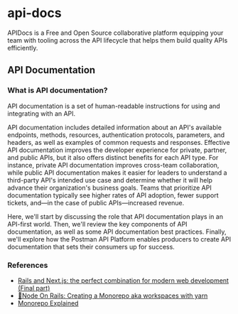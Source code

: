 # api-docs
APIDocs is a Free and Open Source collaborative platform equipping your team with tooling across the API lifecycle that helps them build quality APIs efficiently.

## API Documentation
### What is API documentation?

API documentation is a set of human-readable instructions for using and integrating with an API.

API documentation includes detailed information about an API's available endpoints, methods, resources, authentication protocols, parameters, and headers, as well as examples of common requests and responses. Effective API documentation improves the developer experience for private, partner, and public APIs, but it also offers distinct benefits for each API type. For instance, private API documentation improves cross-team collaboration, while public API documentation makes it easier for leaders to understand a third-party API's intended use case and determine whether it will help advance their organization's business goals. Teams that prioritize API documentation typically see higher rates of API adoption, fewer support tickets, and—in the case of public APIs—increased revenue.

Here, we'll start by discussing the role that API documentation plays in an API-first world. Then, we'll review the key components of API documentation, as well as some API documentation best practices. Finally, we'll explore how the Postman API Platform enables producers to create API documentation that sets their consumers up for success.

### References
- [Rails and Next.js: the perfect combination for modern web development (Final part)](https://medium.com/@raphox/rails-and-next-js-the-perfect-combination-for-modern-web-development-final-part-a88af492a00)
- [🚄Node On Rails: Creating a Monorepo aka workspaces with yarn](https://dev.to/lampewebdev/node-on-rails-creating-a-monorepo-aka-workspaces-with-yarn-284i)
- [Monorepo Explained](https://monorepo.tools/)
